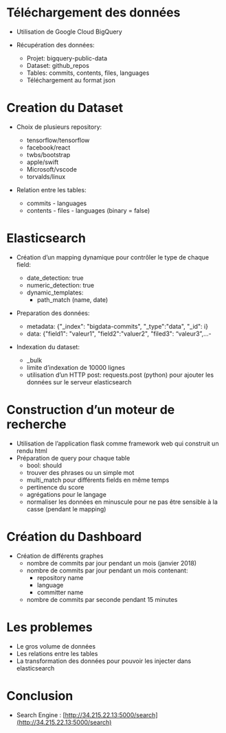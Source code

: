 # Téléchargement des données

- Utilisation de Google Cloud BigQuery

- Récupération des données: 
    * Projet: bigquery-public-data
    * Dataset: github_repos
    * Tables: commits, contents, files, languages
    * Téléchargement au format json

# Creation du Dataset

- Choix de plusieurs repository:
    * tensorflow/tensorflow
    * facebook/react
    * twbs/bootstrap
    * apple/swift
    * Microsoft/vscode
    * torvalds/linux
    
- Relation entre les tables:
    * commits - languages
    * contents - files - languages (binary = false)

# Elasticsearch

- Création d’un mapping dynamique pour contrôler le type de chaque field:
    * date_detection: true
    * numeric_detection: true
    * dynamic_templates: 
        * path_match (name, date)
- Preparation des données:
    * metadata: 
    {"_index": "bigdata-commits", "_type":"data", "_id": i}
    * data: 
	 {"field1": "valeur1", "field2":"valuer2", "filed3": “valeur3”,…-     

- Indexation du dataset:
     * _bulk
     * limite d’indexation de 10000 lignes
     * utilisation d’un HTTP post: requests.post (python) pour ajouter les données sur le serveur elasticsearch

# Construction d’un moteur de recherche

- Utilisation de l’application flask comme framework web qui construit un rendu html
- Préparation de query pour chaque table
     * bool: should
     * trouver des phrases ou un simple mot
     * multi_match pour différents fields en même temps
     * pertinence du score
     * agrégations pour le langage
     * normaliser les données en minuscule pour ne pas être sensible à la casse (pendant le mapping) 
     
# Création du Dashboard

- Création de différents graphes
     * nombre de commits par jour pendant un mois (janvier 2018)
     * nombre de commits par jour pendant un mois contenant:
         * repository name
         * language
         * committer name 
     * nombre de commits par seconde pendant 15 minutes
     
# Les problemes

- Le gros volume de données
- Les relations entre les tables
- La transformation des données pour pouvoir les injecter dans elasticsearch

# Conclusion

- Search Engine : [http://34.215.22.13:5000/search](http://34.215.22.13:5000/search)


     
     

